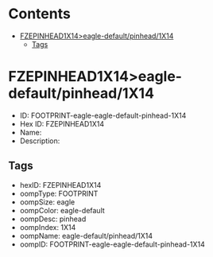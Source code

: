 



Contents
========

* [FZEPINHEAD1X14>eagle-default/pinhead/1X14](#fzepinhead1x14eagle-defaultpinhead1x14)
	* [Tags](#tags)

# FZEPINHEAD1X14>eagle-default/pinhead/1X14

- ID: FOOTPRINT-eagle-eagle-default-pinhead-1X14
- Hex ID: FZEPINHEAD1X14
- Name: 
- Description: 

## Tags

- hexID: FZEPINHEAD1X14
- oompType: FOOTPRINT
- oompSize: eagle
- oompColor: eagle-default
- oompDesc: pinhead
- oompIndex: 1X14
- oompName: eagle-default/pinhead/1X14
- oompID: FOOTPRINT-eagle-eagle-default-pinhead-1X14
